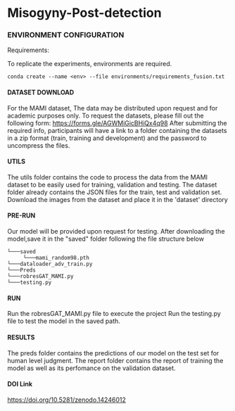# Misogyny-Post-detection

### ENVIRONMENT CONFIGURATION 

Requirements:

To replicate the experiments,  environments are required.

```conda create --name <env> --file environments/requirements_fusion.txt```

#### DATASET DOWNLOAD
For the MAMI dataset, The data may be distributed upon request and for academic purposes only. To request the datasets, please fill out the following form: https://forms.gle/AGWMiGicBHiQx4q98
After submitting the required info, participants will have a link to a folder containing the datasets in a zip format (train, training and development) and the password to uncompress the files.

#### UTILS

The utils folder contains the code to process the data from the MAMI dataset to be easily used for training, validation and testing.
The dataset folder already contains the JSON files for the train, test and validation set.
Download the images from the dataset and place it in the 'dataset' directory

#### PRE-RUN

Our model will be provided upon request for testing.
After downloading the model,save it in the "saved" folder following the file structure below
```
└───saved
     └───mami_random98.pth
└───dataloader_adv_train.py
└───Preds
└───robresGAT_MAMI.py
└───testing.py
```

#### RUN

Run the robresGAT_MAMI.py file to execute the project
Run the testing.py file to test the model in the saved path.

#### RESULTS

The preds folder contains the predictions of our model on the test set for human level judgment.
The report folder contains the report of training the model as well as its perfomance on the validation dataset.

#### DOI Link
https://doi.org/10.5281/zenodo.14246012